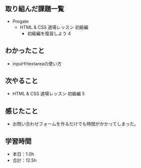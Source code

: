 ## 取り組んだ課題一覧
- Progate
  - HTML & CSS 道場レッスン 初級編
    - 初級編を復習しよう 4
## わかったこと
- inputやtextareaの使い方
## 次やること
- HTML & CSS 道場レッスン 初級編 5
## 感じたこと
- お問い合わせフォームを作るだけでも時間がかかってしまった。
## 学習時間
- 本日：1.0h
- 合計：12.5h
